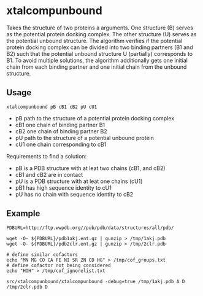 # xtalcompunbound

Takes the structure of two proteins a arguments. One structure (B) serves as the potential protein docking complex. The other structure (U) serves as the potential unbound structure. The algorithm verifies if the potential protein docking complex can be divided into two binding partners (B1 and B2) such that the potential unbound structure U (partially) corresponds to  B1. 
To avoid multiple solutions, the algorithm additionally gets one initial chain from each binding partner and one initial chain from the unbound structure. 

## Usage
  ```
 xtalcompunbound pB cB1 cB2 pU cU1
  ```

* pB path to the structure of a potential protein docking complex 
* cB1 one chain of binding partner B1
* cB2 one chain of binding partner B2
* pU path to the structure of a potential unbound protein
* cU1 one chain corresponding to cB1

Requirements to find a solution:
* pB is a PDB structure with at leat two chains (cB1, and cB2)
* cB1 and cB2 are in contact
* pU is a PDB structure with at leat one chains (cU1)
* pB1 has high sequence identity to cU1
* pU has no chain with sequence identity to cB2

## Example
```
PDBURL=http://ftp.wwpdb.org//pub/pdb/data/structures/all/pdb/

wget -O- ${PDBURL}/pdb1akj.ent.gz | gunzip > /tmp/1akj.pdb
wget -O- ${PDBURL}/pdb2clr.ent.gz | gunzip > /tmp/2clr.pdb

# define similar cofactors 
echo "MN MG CO CA FE NI SR ZN CD HG" > /tmp/cof_groups.txt
# define cofactor not being considered
echo "HOH" > /tmp/cof_ignorelist.txt

src/xtalcompunbound/xtalcompunbound -debug=true /tmp/1akj.pdb A D /tmp/2clr.pdb D
```
